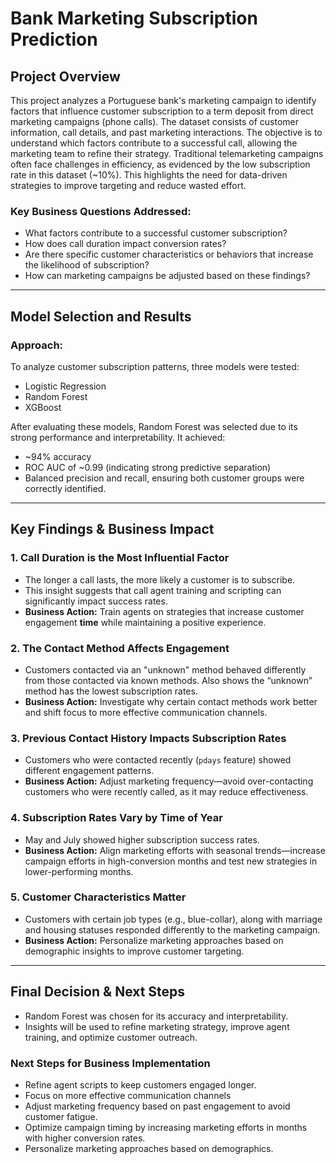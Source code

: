 # **Bank Marketing Subscription Prediction**

## **Project Overview**

This project analyzes a Portuguese bank's marketing campaign to identify factors that influence customer subscription to a term deposit from direct marketing campaigns (phone calls). The dataset consists of customer information, call details, and past marketing interactions. The objective is to understand which factors contribute to a successful call, allowing the marketing team to refine their strategy. Traditional telemarketing campaigns often face challenges in efficiency, as evidenced by the low subscription rate in this dataset (\~10%). This highlights the need for data-driven strategies to improve targeting and reduce wasted effort.

### **Key Business Questions Addressed:**

* What factors contribute to a successful customer subscription?  
* How does call duration impact conversion rates?  
* Are there specific customer characteristics or behaviors that increase the likelihood of subscription?  
* How can marketing campaigns be adjusted based on these findings?

---

## **Model Selection and Results**

### **Approach:**

To analyze customer subscription patterns, three models were tested:

* Logistic Regression  
* Random Forest  
* XGBoost

After evaluating these models, Random Forest was selected due to its strong performance and interpretability. It achieved:

* \~94% accuracy  
* ROC AUC of \~0.99 (indicating strong predictive separation)  
* Balanced precision and recall, ensuring both customer groups were correctly identified.

---

## **Key Findings & Business Impact**

### **1\. Call Duration is the Most Influential Factor**

* The longer a call lasts, the more likely a customer is to subscribe.  
* This insight suggests that call agent training and scripting can significantly impact success rates.  
* **Business Action:** Train agents on strategies that increase customer engagement **time** while maintaining a positive experience.

### **2\. The Contact Method Affects Engagement**

* Customers contacted via an "unknown" method behaved differently from those contacted via known methods.  Also shows the “unknown” method has the lowest subscription rates.  
* **Business Action:** Investigate why certain contact methods work better and shift focus to more effective communication channels.

### **3\. Previous Contact History Impacts Subscription Rates**

* Customers who were contacted recently (`pdays` feature) showed different engagement patterns.  
* **Business Action:** Adjust marketing frequency—avoid over-contacting customers who were recently called, as it may reduce effectiveness.

### **4\. Subscription Rates Vary by Time of Year**

* May and July showed higher subscription success rates.  
* **Business Action:** Align marketing efforts with seasonal trends—increase campaign efforts in high-conversion months and test new strategies in lower-performing months.

### **5\. Customer Characteristics Matter**

* Customers with certain job types (e.g., blue-collar), along with marriage and housing statuses responded differently to the marketing campaign.  
* **Business Action:** Personalize marketing approaches based on demographic insights to improve customer targeting.

---

## **Final Decision & Next Steps**

* Random Forest was chosen for its accuracy and interpretability.  
* Insights will be used to refine marketing strategy, improve agent training, and optimize customer outreach.

### **Next Steps for Business Implementation**

* Refine agent scripts to keep customers engaged longer.  
* Focus on more effective communication channels  
* Adjust marketing frequency based on past engagement to avoid customer fatigue.  
* Optimize campaign timing by increasing marketing efforts in months with higher conversion rates.  
* Personalize marketing approaches based on demographics.

